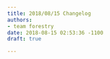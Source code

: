 ```yaml
---
title: 2018/08/15 Changelog
authors:
- team forestry
date: 2018-08-15 02:53:36 -1100
draft: true

---
```

